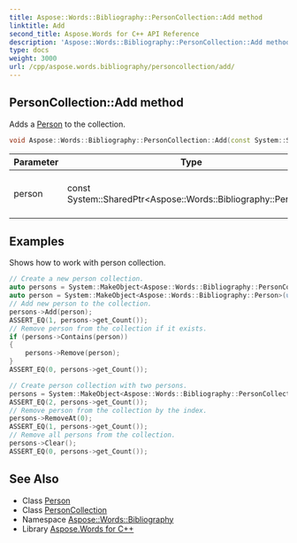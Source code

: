 ```yaml
---
title: Aspose::Words::Bibliography::PersonCollection::Add method
linktitle: Add
second_title: Aspose.Words for C++ API Reference
description: 'Aspose::Words::Bibliography::PersonCollection::Add method. Adds a Person to the collection in C++.'
type: docs
weight: 3000
url: /cpp/aspose.words.bibliography/personcollection/add/
---
```

## PersonCollection::Add method


Adds a [Person](../../person/) to the collection.

```cpp
void Aspose::Words::Bibliography::PersonCollection::Add(const System::SharedPtr<Aspose::Words::Bibliography::Person> &person)
```


| Parameter | Type | Description |
| --- | --- | --- |
| person | const System::SharedPtr\<Aspose::Words::Bibliography::Person\>\& | The person to add to the collection. |

## Examples



Shows how to work with person collection. 
```cpp
// Create a new person collection.
auto persons = System::MakeObject<Aspose::Words::Bibliography::PersonCollection>();
auto person = System::MakeObject<Aspose::Words::Bibliography::Person>(u"Roxanne", u"Brielle", u"Tejeda_updated");
// Add new person to the collection.
persons->Add(person);
ASSERT_EQ(1, persons->get_Count());
// Remove person from the collection if it exists.
if (persons->Contains(person))
{
    persons->Remove(person);
}
ASSERT_EQ(0, persons->get_Count());

// Create person collection with two persons.
persons = System::MakeObject<Aspose::Words::Bibliography::PersonCollection>(System::MakeArray<System::SharedPtr<Aspose::Words::Bibliography::Person>>({System::MakeObject<Aspose::Words::Bibliography::Person>(u"Roxanne_1", u"Brielle_1", u"Tejeda_1"), System::MakeObject<Aspose::Words::Bibliography::Person>(u"Roxanne_2", u"Brielle_2", u"Tejeda_2")}));
ASSERT_EQ(2, persons->get_Count());
// Remove person from the collection by the index.
persons->RemoveAt(0);
ASSERT_EQ(1, persons->get_Count());
// Remove all persons from the collection.
persons->Clear();
ASSERT_EQ(0, persons->get_Count());
```

## See Also

* Class [Person](../../person/)
* Class [PersonCollection](../)
* Namespace [Aspose::Words::Bibliography](../../)
* Library [Aspose.Words for C++](../../../)
